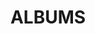 ---
layout: album_gallery
resource: facebook
title: "ALBUMS"
description: "archive"
active: gallery
header-img: "img/gallery-bg.jpg"
images:

- image_path: /QuynhAlee/1/891464989660633_444920329_891464992993966_7012799063007841448_n.jpg
  gallery-folder: /gallery/QuynhAlee/1/
  gallery-name: 1
  gallery-date: March 2025
- image_path: /QuynhAlee/2/130707892294493_153943984_130707898961159_2361803612932729301_n.jpg
  gallery-folder: /gallery/QuynhAlee/2/
  gallery-name: 2
  gallery-date: March 2025
---